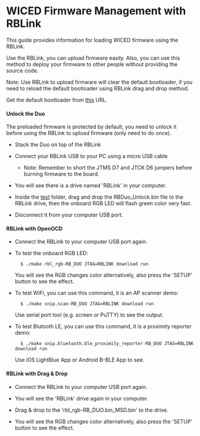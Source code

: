 
# WICED Firmware Management with RBLink

This guide provides information for loading WICED firmware using the RBLink.

Use the RBLink, you can upload firmware easily. Also, you can use this method to deploy your firmware to other people without providing the source code.

Note: Use RBLink to upload firmware will clear the default bootloader, if you need to reload the default bootloader using RBLink drag and drop method.

Get the default bootloader from [this](https://github.com/redbear/Duo/tree/master/firmware/bootloader) URL.

#### Unlock the Duo

The preloaded firmware is protected by default, you need to unlock it before using the RBLink to upload firmware (only need to do once).

* Stack the Duo on top of the RBLink

* Connect your RBLink USB to your PC using a micro USB cable

	* Note: Remember to short the JTMS D7 and JTCK D6 jumpers before burning firmware to the board.

* You will see there is a drive named 'RBLink' in your computer.

* Inside the [test](../test/RBLink) folder, drag and drop the RBDuo_Unlock.bin file to the RBLink drive, then the onboard RGB LED will flash green color very fast.

* Disconnect it from your computer USB port.

#### RBLink with OpenOCD

* Connect the RBLink to your computer USB port again.

* To test the onboard RGB LED:

		$ ./make rbl_rgb-RB_DUO JTAG=RBLINK download run

	You will see the RGB changes color alternatively, also press the 'SETUP' button to see the effect.

* To test WiFi, you can use this command, it is an AP scanner demo:

		$ ./make snip.scan-RB_DUO JTAG=RBLINK download run    

	Use serial port tool (e.g. screen or PuTTY) to see the output.
	
* To test Blutooth LE, you can use this command, it is a proximity reporter demo:

		$ ./make snip.bluetooth.ble_proximity_reporter-RB_DUO JTAG=RBLINK download run  
	
	Use iOS LightBlue App or Android B-BLE App to see.

#### RBLink with Drag & Drop

* Connect the RBLink to your computer USB port again.

* You will see the 'RBLink' drive again in your computer.

* Drag & drop to the 'rbl_rgb-RB_DUO.bin_MSD.bin' to the drive. 

* You will see the RGB changes color alternatively, also press the 'SETUP' button to see the effect.
